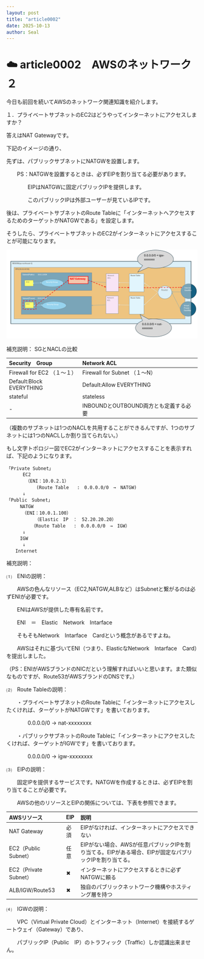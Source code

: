 ```yaml
---
layout: post
title: "article0002"
date: 2025-10-13
author: Seal
---
```



# ☁️ article0002　AWSのネットワーク２


今日も前回を続いてAWSのネットワーク関連知識を紹介します。

１．プライベートサブネットのEC2はどうやってインターネットにアクセスしますか？

答えはNAT Gatewayです。

下記のイメージの通り、

先ずは、パブリックサブネットにNATGWを設置します。

　　PS：NATGWを設置するときは、必ずEIPを割り当てる必要があります。
  
　　　　EIPはNATGWに固定パブリックIPを提供します。
    
　　　　このパブリックIPは外部ユーザーが見ているIPです。

後は、プライベートサブネットのRoute Tableに「インターネットへアクセスするためのターゲットがNATGWである」を設定します。

そうしたら、プライベートサブネットのEC2がインターネットにアクセスすることが可能になります。

![プライベートサブネットのEC2の通信フロー]( /assets/images/0002-1.png )

補充説明：
SGとNACLの比較

| Security　Group | Network ACL |
|:------------------------|:--------------------------|
| Firewall for EC2 （１～１）| Firewall for Subnet （１～N）| 
| Default:Block EVERYTHING | Default:Allow EVERYTHING | 
| stateful  | stateless | 
| - | INBOUNDとOUTBOUND両方とも定義する必要 | 

（複数のサブネットは1つのNACLを共用することができるんですが、1つのサブネットには1つのNACLしか割り当てられない。）


もし文字トポロジー図でEC2がインターネットにアクセスすることを表示すれば、下記のようになります。


```text
「Private Subnet」
      EC2     
       （ENI：10.0.2.1）    
           (Route Table   :　0.0.0.0/0　→　NATGW)           
      ↓     
「Public　Subnet」
　　　NATGW
　　　　（ENI：10.0.1.100）
        　　（Elastic　IP　：　52.20.20.20）
　　　　　　（Route Table   :　0.0.0.0/0　→　IGW） 
      ↓
　　　IGW
      ↓
　　Internet
```


補充説明：

⑴　ENIの説明：

　　AWSの色んなリソース（EC2,NATGW,ALBなど）はSubnetと繋がるのは必ずENIが必要です。
  
　　ENIはAWSが提供した専有名前です。
  
　　ENI　＝　Elastic　Network　Intarface

　　そもそもNetwork　Intarface　Cardという概念があるですよね。
  
　　AWSはそれに基づいてENI（つまり、ElasticなNetwork　Intarface　Card）を提出しました。
  
  （PS：ENIがAWSブランドのNICだという理解すればいいと思います。また類似なものですが、Route53がAWSブランドのDNSです。）

⑵　Route Tableの説明：

　　・プライベートサブネットのRoute Tableに「インターネットにアクセスしたくければ、ターゲットがNATGWです」を書いております。
  
　　　　0.0.0.0/0 → nat-xxxxxxxx

　　・パブリックサブネットのRoute Tableに「インターネットにアクセスしたくければ、ターゲットがIGWです」を書いております。
  
　　　　0.0.0.0/0 → igw-xxxxxxxx

⑶　EIPの説明：

　　固定IPを提供するサービスです。NATGWを作成するときは、必ずEIPを割り当てることが必要です。
  
　　AWSの他のリソースとEIPの関係については、下表を参照できます。

| AWSリソース | EIP | 説明 | 
|:------------------------|:----------------|:---------------------------------------------------------|
| NAT Gateway | 必須 | EIPがなければ、インターネットにアクセスできない|
| EC2（Public　Subnet） | 任意 | EIPがない場合、AWSが任意パブリックIPを割り当てる。EIPがある場合、EIPが固定なパブリックIPを割り当てる。　|
| EC2（Private　Subnet）  | ✖ | インターネットにアクセスするときに必ずNATGWに頼る |
| ALB/IGW/Route53 | ✖ | 独自のパブリックネットワーク機構やホスティング層を持つ |


⑷　IGWの説明：

　　VPC（Virtual Private Cloud）とインターネット（Internet）を接続するゲートウェイ（Gateway）であり、
  
　　パブリックIP（Public　IP）のトラフィック（Traffic）しか認識出来ません。

